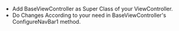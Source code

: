 - Add BaseViewController as Super Class of your ViewController.
- Do Changes According to your need in BaseViewController's ConfigureNavBar1 method.
